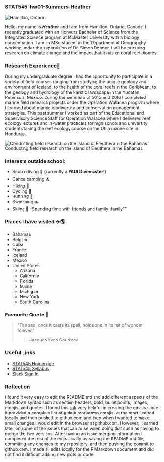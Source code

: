 ### STAT545-hw01-Summers-Heather
![Hamilton, Ontario](https://c2.staticflickr.com/6/5598/15666723002_d9ee7d4778_b.jpg)

Hello, my name is ***Heather*** and I am from Hamilton, Ontario, Canada! I recently graduated with an Honours Bachelor of Science from the Integrated Science program at McMaster University with a biology concentration. I am an MSc student in the Department of Geograpghy working under the supervision of Dr. Simon Donner. I will be pursuing research on climate change and the impact that it has on coral reef biomes. 

### Research Experience:memo:
During my undergraduate degree I had the opportunity to participate in a variety of field courses ranging from studying the unique geology and environment of Iceland, to the health of the coral reefs in the Caribbean, to the geology and hydrology of the karstic landscape in the Yucatán Peninsula, Mexico. During the summers of 2015 and 2016 I completed marine field research projects under the Operation Wallacea program where I learned about marine biodiversity and conservation management strategies. This past summer I worked as part of the Educational and Supervisory Science Staff for Operation Wallacea where I delivered reef ecology lectures and in-water practicals for high school and university students taking the reef ecology course on the Utila marine site in Honduras.

![Conducting field research on the island of Eleuthera in the Bahamas.](http://blog.ceibahamas.org/files/2016/08/Undergraduate-dissertation-student-Heather-Summers-recording-the-habitat-assessment-score-at-one-point-along-the-transect.-1024x768.jpg)
Conducting field research on the island of Eleuthera in the Bahamas.

### Interests outside school:
- Scuba diving :ocean: (currently a **PADI Divemaster!**) 
- Canoe camping :tent:
- Hiking :sunrise_over_mountains:
- Cycling :bicyclist:
- Running :runner:
- Swimming :swimmer:
- Skiing :ski:
-Spending time with friends and family :family""

### Places I have visited :airplane::earth_americas:
- Bahamas
- Belgium
- Cuba
- France
- Iceland
- Mexico
- United States
    - Arizona
    - California
    - Florida
    - Maine
    - Michigan
    - New York
    - South Carolina

### Favourite Quote :speech_balloon:
> "The sea, once it casts its spell, holds one in its net of wonder forever."
>> Jacques Yves Cousteau

### Useful Links
- [STAT545 Homepage](http://stat545.com/)
- [STAT545 Syllabus](http://stat545.com/syllabus.html)
- [Slack Sign In](https://slack.com/signin)

### Reflection
I found it very easy to edit the README.md and add different aspects of the Markdown syntax such as section headers, bold, bullet points, images, emojis, and quotes. I found this [link](https://gist.github.com/rxaviers/7360908) very helpful in creating the emojis since it provided a complete list of github markdown emojis. At the start I edited locally and then pushed to github.com and then when I wanted to make small changes I would edit in the browser at github.com. However, I learned later on some of the issues that can arise when doing that such as having to merge the two versions. After having an issue merging information I completed the rest of the edits locally by saving the README.md file, commiting any changes to my repository, and then pushing the commit to github.com. I made all edits locally for the R Markdown document and did not find it difficult adding new plots or code. 


